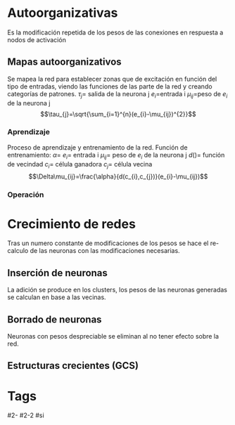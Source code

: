 # Autoorganizativas
Es la modificación repetida de los pesos de las conexiones en respuesta a nodos de activación 
## Mapas autoorganizativos
Se mapea la red para establecer zonas que de excitación en función del tipo de entradas, viendo las funciones de las parte de la red y creando categorías de patrones.
$\tau_{j}=$ salida de la neurona j
$e_{i}=$entrada i
$\mu_{ij}=$peso de $e_{i}$ de la neurona j
$$\tau_{j}=\sqrt{\sum_{i=1}^{n}(e_{i}-\mu_{ij})^{2}}$$
### Aprendizaje
Proceso de aprendizaje y entrenamiento de la red.
Función de entrenamiento:
$\alpha=$ 
$e_{i}=$ entrada i
$\mu_{ij}=$ peso de $e_{i}$ de la neurona j
$d()=$ función de vecindad
$c_{i}=$ célula ganadora
$c_{j}=$ célula vecina
$$\Delta\mu_{ij}=\frac{\alpha}{d(c_{i},c_{j})}(e_{i}-\mu_{ij})$$
### Operación
# Crecimiento de redes
Tras un numero constante de modificaciones de los pesos se hace el re-calculo de las neuronas con las modificaciones necesarias.
## Inserción de neuronas
La adición se produce en los clusters, los pesos de las neuronas generadas se calculan en base a las vecinas.
## Borrado de neuronas
Neuronas con pesos despreciable se eliminan al no tener efecto sobre la red.
## Estructuras crecientes (GCS)

# Tags
#2- 
#2-2 
#si 